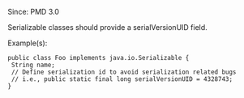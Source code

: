 Since: PMD 3.0

Serializable classes should provide a serialVersionUID field.

Example(s):
```
public class Foo implements java.io.Serializable {
 String name;
 // Define serialization id to avoid serialization related bugs
 // i.e., public static final long serialVersionUID = 4328743;
}
```

